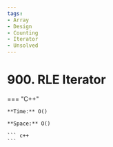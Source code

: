 ```yaml
---
tags:
- Array
- Design
- Counting
- Iterator
- Unsolved
---
```



# 900. RLE Iterator

=== "C++"

    **Time:** O()

    **Space:** O()

    ``` c++
    ```